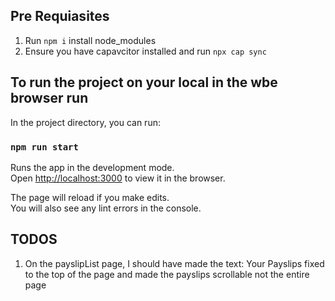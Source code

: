 

## Pre Requiasites 

1. Run `npm i` install node_modules
2. Ensure you have capavcitor installed and run `npx cap sync`

## To run the project on your local in the wbe browser run

In the project directory, you can run:

### `npm run start`

Runs the app in the development mode.\
Open [http://localhost:3000](http://localhost:3000) to view it in the browser.

The page will reload if you make edits.\
You will also see any lint errors in the console.

## TODOS

1. On the payslipList page, I should have made the text: Your Payslips fixed to the top of the page and made the payslips scrollable not the entire page

